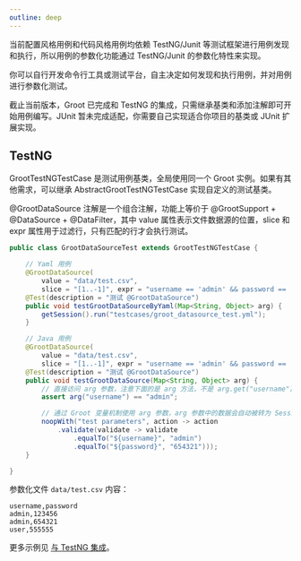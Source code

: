 ```yaml
---
outline: deep
---
```


当前配置风格用例和代码风格用例均依赖 TestNG/Junit 等测试框架进行用例发现和执行，所以用例的参数化功能通过 TestNG/Junit 的参数化特性来实现。

你可以自行开发命令行工具或测试平台，自主决定如何发现和执行用例，并对用例进行参数化测试。

截止当前版本，Groot 已完成和 TestNG 的集成，只需继承基类和添加注解即可开始用例编写。JUnit 暂未完成适配，你需要自己实现适合你项目的基类或 JUnit 扩展实现。

## TestNG

GrootTestNGTestCase 是测试用例基类，全局使用同一个 Groot 实例。如果有其他需求，可以继承 AbstractGrootTestNGTestCase 实现自定义的测试基类。

@GrootDataSource 注解是一个组合注解，功能上等价于 @GrootSupport + @DataSource + @DataFilter，其中 value 属性表示文件数据源的位置，slice 和 expr 属性用于过滤行，只有匹配的行才会执行测试。

```java
public class GrootDataSourceTest extends GrootTestNGTestCase {

    // Yaml 用例
    @GrootDataSource(
        value = "data/test.csv",
        slice = "[1..-1]", expr = "username == 'admin' && password == '654321'")
    @Test(description = "测试 @GrootDataSource")
    public void testGrootDataSourceByYaml(Map<String, Object> arg) {
        getSession().run("testcases/groot_datasource_test.yml");
    }

    // Java 用例
    @GrootDataSource(
        value = "data/test.csv",
        slice = "[1..-1]", expr = "username == 'admin' && password == '654321'")
    @Test(description = "测试 @GrootDataSource")
    public void testGrootDataSource(Map<String, Object> arg) {
        // 直接访问 arg 参数，注意下面的是 arg 方法，不是 arg.get("username")
        assert arg("username") == "admin";

        // 通过 Groot 变量机制使用 arg 参数，arg 参数中的数据会自动被转为 Session 级别变量
        noopWith("test parameters", action -> action
            .validate(validate -> validate
                .equalTo("${username}", "admin")
                .equalTo("${password}", "654321")));
    }

}
```

参数化文件 `data/test.csv` 内容：

```csv
username,password
admin,123456
admin,654321
user,555555
```

更多示例见 [与 TestNG 集成](/guide/integration/testng)。

